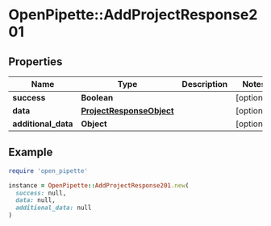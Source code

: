 # OpenPipette::AddProjectResponse201

## Properties

| Name | Type | Description | Notes |
| ---- | ---- | ----------- | ----- |
| **success** | **Boolean** |  | [optional] |
| **data** | [**ProjectResponseObject**](ProjectResponseObject.md) |  | [optional] |
| **additional_data** | **Object** |  | [optional] |

## Example

```ruby
require 'open_pipette'

instance = OpenPipette::AddProjectResponse201.new(
  success: null,
  data: null,
  additional_data: null
)
```

